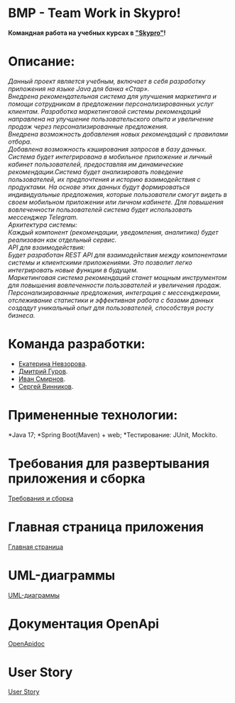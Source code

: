 # BMP - Team Work in Skypro!
**Командная работа на учебных курсах в ["Skypro"](https://my.sky.pro)!**
# Описание:
_Данный проект является учебным, включает в себя разработку приложения на языке Java для банка «Стар».    
Внедрена рекомендательная система для улучшения маркетинга и помощи сотрудникам в предложении персонализированных услуг клиентам. Разработка маркетинговой системы рекомендаций направлена на улучшение пользовательского опыта и увеличение продаж через персонализированные предложения.     
Внедрена возможность добавления новых рекомендаций с правилами отбора.    
Добавлена возможность кэширования запросов в базу данных.    
Система будет интегрирована в мобильное приложение и личный кабинет пользователей, предоставляя им динамические рекомендации.Система будет анализировать поведение пользователей, их предпочтения и историю взаимодействия с продуктами. На основе этих данных будут формироваться индивидуальные предложения, которые пользователи смогут видеть в своем мобильном приложении или личном кабинете.
Для повышения вовлеченности пользователей система будет использовать мессенджер Telegram.   
Архитектура системы:    
Каждый компонент (рекомендации, уведомления, аналитика) будет реализован как отдельный сервис.    
API для взаимодействия:    
Будет разработан REST API для взаимодействия между компонентами системы и клиентскими приложениями. Это позволит легко интегрировать новые функции в будущем.    
Маркетинговая система рекомендаций станет мощным инструментом для повышения вовлеченности пользователей и увеличения продаж. Персонализированные предложения, интеграция с мессенджерами, отслеживание статистики и эффективная работа с базами данных создадут уникальный опыт для пользователей, способствуя росту бизнеса._

# Команда разработки:
* [Екатерина Невзорова](https://github.com/KatrinSkt).
* [Дмитрий Гуров](https://github.com/gdsStern).
* [Иван Смирнов](https://github.com/IKS-cod).
* [Сергей Винников](https://github.com/SeregaWinner).
# Примененные технологии:
*Java 17;
*Spring Boot(Maven) + web;
*Тестирование: JUnit, Mockito.
# Требования для развертывания приложения и сборка
[Требования и сборка](https://github.com/IKS-cod/BMP/wiki/%D0%A2%D1%80%D0%B5%D0%B1%D0%BE%D0%B2%D0%B0%D0%BD%D0%B8%D1%8F-%D0%B4%D0%BB%D1%8F-%D1%80%D0%B0%D0%B7%D0%B2%D0%B5%D1%80%D1%82%D1%8B%D0%B2%D0%B0%D0%BD%D0%B8%D1%8F-%D0%BF%D1%80%D0%B8%D0%BB%D0%BE%D0%B6%D0%B5%D0%BD%D0%B8%D1%8F-%D0%B8-%D1%81%D0%B1%D0%BE%D1%80%D0%BA%D0%B0)
# Главная страница приложения
[Главная страница](https://github.com/IKS-cod/BMP/wiki)
# UML-диаграммы
[UML-диаграммы](https://github.com/IKS-cod/BMP/wiki/UML-%D0%B4%D0%B8%D0%B0%D0%B3%D1%80%D0%B0%D0%BC%D0%BC%D1%8B)
# Документация OpenApi 
[OpenApidoc](https://github.com/IKS-cod/BMP/wiki/OpenApidoc)
# User Story
[User Story](https://github.com/IKS-cod/BMP/wiki/User-Story)
